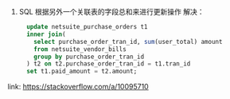 1. SQL 根据另外一个关联表的字段总和来进行更新操作
  解决：
    ```SQL
      update netsuite_purchase_orders t1
      inner join(
        select purchase_order_tran_id, sum(user_total) amount 
        from netsuite_vendor_bills 
        group by purchase_order_tran_id
      ) t2 on t2.purchase_order_tran_id = t1.tran_id
      set t1.paid_amount = t2.amount;
    ```
  link: https://stackoverflow.com/a/10095710